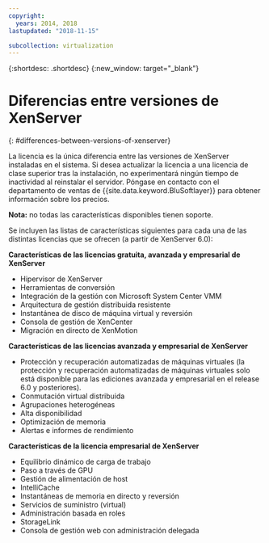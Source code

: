 ```yaml
---
copyright:
  years: 2014, 2018
lastupdated: "2018-11-15"

subcollection: virtualization
---
```

{:shortdesc: .shortdesc}
{:new_window: target="_blank"}

# Diferencias entre versiones de XenServer
{: #differences-between-versions-of-xenserver}

La licencia es la única diferencia entre las versiones de XenServer instaladas en el sistema. Si desea actualizar la licencia a una licencia de clase superior tras la instalación, no experimentará ningún tiempo de inactividad al reinstalar el servidor. Póngase en contacto con el departamento de ventas de {{site.data.keyword.BluSoftlayer}} para obtener información sobre los precios.

**Nota:** no todas las características disponibles tienen soporte.

Se incluyen las listas de características siguientes para cada una de las distintas licencias que se ofrecen (a partir de XenServer 6.0):

**Características de las licencias gratuita, avanzada y empresarial de XenServer**

- Hipervisor de XenServer
- Herramientas de conversión       
- Integración de la gestión con Microsoft System Center VMM       
- Arquitectura de gestión distribuida resistente       
- Instantánea de disco de máquina virtual y reversión       
- Consola de gestión de XenCenter       
- Migración en directo de XenMotion   

**Características de las licencias avanzada y empresarial de XenServer**

- Protección y recuperación automatizadas de máquinas virtuales (la protección y recuperación automatizadas de máquinas virtuales solo está disponible para las ediciones avanzada y empresarial en el release 6.0 y posteriores).
- Conmutación virtual distribuida
- Agrupaciones heterogéneas
- Alta disponibilidad
- Optimización de memoria
- Alertas e informes de rendimiento  

**Características de la licencia empresarial de XenServer**

- Equilibrio dinámico de carga de trabajo       
- Paso a través de GPU       
- Gestión de alimentación de host       
- IntelliCache         
- Instantáneas de memoria en directo y reversión       
- Servicios de suministro (virtual)       
- Administración basada en roles
- StorageLink
- Consola de gestión web con administración delegada
